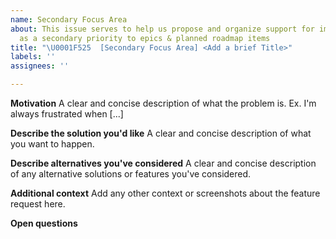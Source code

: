 ```yaml
---
name: Secondary Focus Area
about: This issue serves to help us propose and organize support for impactful work,
  as a secondary priority to epics & planned roadmap items
title: "\U0001F525  [Secondary Focus Area] <Add a brief Title>"
labels: ''
assignees: ''

---
```


**Motivation**
A clear and concise description of what the problem is. Ex. I'm always frustrated when [...]

**Describe the solution you'd like**
A clear and concise description of what you want to happen.

**Describe alternatives you've considered**
A clear and concise description of any alternative solutions or features you've considered.

**Additional context**
Add any other context or screenshots about the feature request here.

**Open questions**
